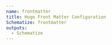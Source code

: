 ```yaml
---
name: frontmatter
title: Hugo Front Matter Configuration
Schematize: frontmatter
outputs:
  - Schematize
---
```

